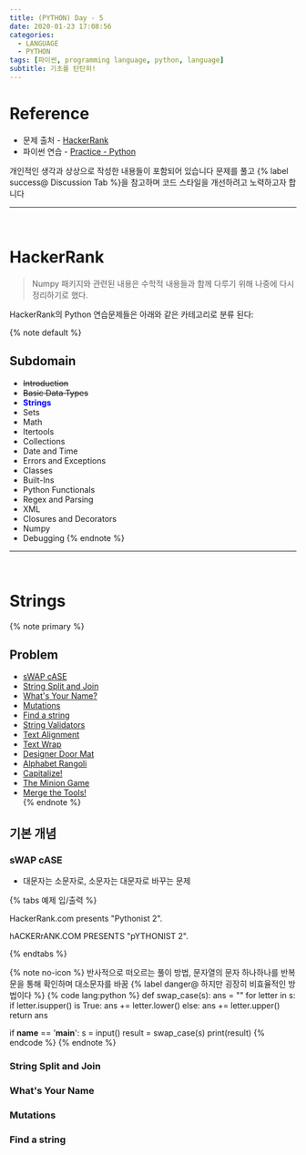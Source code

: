 ```yaml
---
title: (PYTHON) Day - 5
date: 2020-01-23 17:08:56
categories:
  - LANGUAGE
  - PYTHON
tags: [파이썬, programming language, python, language]
subtitle: 기초를 탄탄히!
---
```



# Reference

- 문제 출처 - [HackerRank](https://www.hackerrank.com/dashboard)
- 파이썬 연습 - [Practice - Python](https://www.hackerrank.com/domains/python?filters%5Bstatus%5D%5B%5D=unsolved&badge_type=python)

개인적인 생각과 상상으로 작성한 내용들이 포함되어 있습니다
문제를 풀고 {% label success@ Discussion Tab %}을 참고하며 코드 스타일을 개선하려고 노력하고자 합니다

------
</br>

# HackerRank
> Numpy 패키지와 관련된 내용은 수학적 내용들과 함께 다루기 위해 나중에 다시 정리하기로 했다.

HackerRank의 Python 연습문제들은 아래와 같은 카테고리로 분류 된다:

{% note default %}
  ## Subdomain

  - ~~Introduction~~
  - ~~Basic Data Types~~
  - <strong style="color:blue">Strings</strong>
  - Sets
  - Math
  - Itertools
  - Collections
  - Date and Time
  - Errors and Exceptions
  - Classes
  - Built-Ins
  - Python Functionals
  - Regex and Parsing
  - XML
  - Closures and Decorators
  - Numpy
  - Debugging
{% endnote %}

------
</br>

# Strings

{% note primary %}
  ## Problem

  - [sWAP cASE](#sWAP-cASE)
  - [String Split and Join](#String-Split-and-Join)
  - [What's Your Name?](#What's-Your-Name)
  - [Mutations](#Mutations)
  - [Find a string](#Find-a-string)
  - [String Validators](#Finding-the-percentage)
  - [Text Alignment](#Lists)
  - [Text Wrap](#Lists)
  - [Designer Door Mat](#Lists)
  - [Alphabet Rangoli](#Lists)  
  - [Capitalize!](#Lists)
  - [The Minion Game](#Lists)
  - [Merge the Tools!](#Lists)   
{% endnote %}

## 기본 개념

### sWAP cASE

- 대문자는 소문자로, 소문자는 대문자로 바꾸는 문제

{% tabs 예제 입/출력 %}
<!-- tab INPUT @code -->
HackerRank.com presents "Pythonist 2".
<!-- endtab -->

<!-- tab OUTPUT @code -->
hACKERrANK.COM PRESENTS "pYTHONIST 2".
<!-- endtab -->
{% endtabs %}

{% note no-icon %}
  반사적으로 떠오르는 풀이 방법, 문자열의 문자 하나하나를 반복문을 통해 확인하며 대소문자를 바꿈
  {% label danger@ 하지만 굉장히 비효율적인 방법이다 %}
  {% code lang:python %}
  def swap_case(s):
    ans = ""
    for letter in s:
        if letter.isupper() is True:
            ans += letter.lower()
        else:
            ans += letter.upper()
    return ans


  if __name__ == '__main__':
    s = input()
    result = swap_case(s)
    print(result) {% endcode %}
{% endnote %}


### String Split and Join

### What's Your Name

### Mutations

### Find a string
